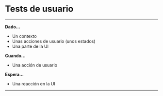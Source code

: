  


# Tests de usuario


----

**Dado...**

 - Un contexto
 - Unas acciones de usuario (unos estados)
 - Una parte de la UI

**Cuando...**

 - Una acción de usuario

**Espera...**

 - Una reacción en la UI

----




 






 







